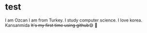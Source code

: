 # test
I am Ozcan
I am from Turkey.
I study computer science.
I love korea.
Kansanmida
~~It's my first time using github~~:smile:
:shark: